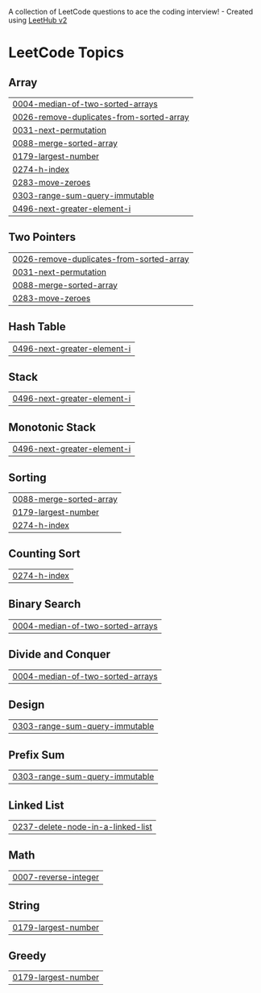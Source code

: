 A collection of LeetCode questions to ace the coding interview! - Created using [LeetHub v2](https://github.com/arunbhardwaj/LeetHub-2.0)
<!---LeetCode Topics Start-->
# LeetCode Topics
## Array
|  |
| ------- |
| [0004-median-of-two-sorted-arrays](https://github.com/Mahi0503/leetcode/tree/master/0004-median-of-two-sorted-arrays) |
| [0026-remove-duplicates-from-sorted-array](https://github.com/Mahi0503/leetcode/tree/master/0026-remove-duplicates-from-sorted-array) |
| [0031-next-permutation](https://github.com/Mahi0503/leetcode/tree/master/0031-next-permutation) |
| [0088-merge-sorted-array](https://github.com/Mahi0503/leetcode/tree/master/0088-merge-sorted-array) |
| [0179-largest-number](https://github.com/Mahi0503/leetcode/tree/master/0179-largest-number) |
| [0274-h-index](https://github.com/Mahi0503/leetcode/tree/master/0274-h-index) |
| [0283-move-zeroes](https://github.com/Mahi0503/leetcode/tree/master/0283-move-zeroes) |
| [0303-range-sum-query-immutable](https://github.com/Mahi0503/leetcode/tree/master/0303-range-sum-query-immutable) |
| [0496-next-greater-element-i](https://github.com/Mahi0503/leetcode/tree/master/0496-next-greater-element-i) |
## Two Pointers
|  |
| ------- |
| [0026-remove-duplicates-from-sorted-array](https://github.com/Mahi0503/leetcode/tree/master/0026-remove-duplicates-from-sorted-array) |
| [0031-next-permutation](https://github.com/Mahi0503/leetcode/tree/master/0031-next-permutation) |
| [0088-merge-sorted-array](https://github.com/Mahi0503/leetcode/tree/master/0088-merge-sorted-array) |
| [0283-move-zeroes](https://github.com/Mahi0503/leetcode/tree/master/0283-move-zeroes) |
## Hash Table
|  |
| ------- |
| [0496-next-greater-element-i](https://github.com/Mahi0503/leetcode/tree/master/0496-next-greater-element-i) |
## Stack
|  |
| ------- |
| [0496-next-greater-element-i](https://github.com/Mahi0503/leetcode/tree/master/0496-next-greater-element-i) |
## Monotonic Stack
|  |
| ------- |
| [0496-next-greater-element-i](https://github.com/Mahi0503/leetcode/tree/master/0496-next-greater-element-i) |
## Sorting
|  |
| ------- |
| [0088-merge-sorted-array](https://github.com/Mahi0503/leetcode/tree/master/0088-merge-sorted-array) |
| [0179-largest-number](https://github.com/Mahi0503/leetcode/tree/master/0179-largest-number) |
| [0274-h-index](https://github.com/Mahi0503/leetcode/tree/master/0274-h-index) |
## Counting Sort
|  |
| ------- |
| [0274-h-index](https://github.com/Mahi0503/leetcode/tree/master/0274-h-index) |
## Binary Search
|  |
| ------- |
| [0004-median-of-two-sorted-arrays](https://github.com/Mahi0503/leetcode/tree/master/0004-median-of-two-sorted-arrays) |
## Divide and Conquer
|  |
| ------- |
| [0004-median-of-two-sorted-arrays](https://github.com/Mahi0503/leetcode/tree/master/0004-median-of-two-sorted-arrays) |
## Design
|  |
| ------- |
| [0303-range-sum-query-immutable](https://github.com/Mahi0503/leetcode/tree/master/0303-range-sum-query-immutable) |
## Prefix Sum
|  |
| ------- |
| [0303-range-sum-query-immutable](https://github.com/Mahi0503/leetcode/tree/master/0303-range-sum-query-immutable) |
## Linked List
|  |
| ------- |
| [0237-delete-node-in-a-linked-list](https://github.com/Mahi0503/leetcode/tree/master/0237-delete-node-in-a-linked-list) |
## Math
|  |
| ------- |
| [0007-reverse-integer](https://github.com/Mahi0503/leetcode/tree/master/0007-reverse-integer) |
## String
|  |
| ------- |
| [0179-largest-number](https://github.com/Mahi0503/leetcode/tree/master/0179-largest-number) |
## Greedy
|  |
| ------- |
| [0179-largest-number](https://github.com/Mahi0503/leetcode/tree/master/0179-largest-number) |
<!---LeetCode Topics End-->